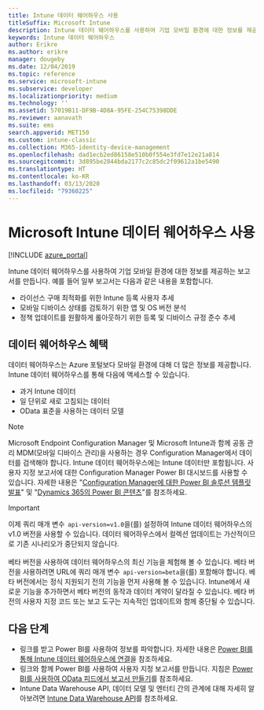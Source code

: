 ```yaml
---
title: Intune 데이터 웨어하우스 사용
titleSuffix: Microsoft Intune
description: Intune 데이터 웨어하우스를 사용하여 기업 모바일 환경에 대한 정보를 제공하는 보고서를 만듭니다.
keywords: Intune 데이터 웨어하우스
author: Erikre
ms.author: erikre
manager: dougeby
ms.date: 12/04/2019
ms.topic: reference
ms.service: microsoft-intune
ms.subservice: developer
ms.localizationpriority: medium
ms.technology: ''
ms.assetid: 57019B11-DF9B-4D8A-95FE-254C75398DDE
ms.reviewer: aanavath
ms.suite: ems
search.appverid: MET150
ms.custom: intune-classic
ms.collection: M365-identity-device-management
ms.openlocfilehash: dad1ecb2ed86158e510b0f554e3fd7e12e21a814
ms.sourcegitcommit: 3d895be2844bda2177c2c85dc2f09612a1be5490
ms.translationtype: HT
ms.contentlocale: ko-KR
ms.lasthandoff: 03/13/2020
ms.locfileid: "79360225"
---
```

# <a name="use-the-microsoft-intune-data-warehouse"></a>Microsoft Intune 데이터 웨어하우스 사용

[!INCLUDE [azure_portal](../includes/azure_portal.md)]

Intune 데이터 웨어하우스를 사용하여 기업 모바일 환경에 대한 정보를 제공하는 보고서를 만듭니다. 예를 들어 일부 보고서는 다음과 같은 내용을 포함합니다.
- 라이선스 구매 최적화를 위한 Intune 등록 사용자 추세
- 모바일 디바이스 상태를 검토하기 위한 앱 및 OS 버전 분석
- 정책 업데이트를 원활하게 롤아웃하기 위한 등록 및 디바이스 규정 준수 추세

## <a name="data-warehouse-benefits"></a>데이터 웨어하우스 혜택

데이터 웨어하우스는 Azure 포털보다 모바일 환경에 대해 더 많은 정보를 제공합니다. Intune 데이터 웨어하우스를 통해 다음에 액세스할 수 있습니다.

- 과거 Intune 데이터
- 일 단위로 새로 고침되는 데이터
- OData 표준을 사용하는 데이터 모델

> [!Note]
> Microsoft Endpoint Configuration Manager 및 Microsoft Intune과 함께 공동 관리 MDM(모바일 디바이스 관리)을 사용하는 경우 Configuration Manager에서 데이터를 검색해야 합니다. Intune 데이터 웨어하우스에는 Intune 데이터만 포함됩니다. 사용자 지정 보고서에 대한 Configuration Manager Power BI 대시보드를 사용할 수 있습니다. 자세한 내용은 "[Configuration Manager에 대한 Power BI 솔루션 템플릿 발표](https://powerbi.microsoft.com/blog/sccm-solution-template)" 및 "[Dynamics 365의 Power BI 콘텐츠](https://docs.microsoft.com/dynamics365/unified-operations/dev-itpro/analytics/power-bi-home-page)"를 참조하세요.

> [!Important]  
> 이제 쿼리 매개 변수  `api-version=v1.0`을(를) 설정하여 Intune 데이터 웨어하우스의 v1.0 버전을 사용할 수 있습니다. 데이터 웨어하우스에서 컬렉션 업데이트는 가산적이므로 기존 시나리오가 중단되지 않습니다.<br><br>
> 베타 버전을 사용하여 데이터 웨어하우스의 최신 기능을 체험해 볼 수 있습니다. 베타 버전을 사용하려면 URL에 쿼리 매개 변수  `api-version=beta`을(를) 포함해야 합니다. 베타 버전에서는 정식 지원되기 전의 기능을 먼저 사용해 볼 수 있습니다. Intune에서 새로운 기능을 추가하면서 베타 버전의 동작과 데이터 계약이 달라질 수 있습니다. 베타 버전의 사용자 지정 코드 또는 보고 도구는 지속적인 업데이트와 함께 중단될 수 있습니다.

## <a name="next-steps"></a>다음 단계

- 링크를 받고 Power BI를 사용하여 정보를 파악합니다. 자세한 내용은 [Power BI를 통해 Intune 데이터 웨어하우스에 연결](reports-proc-get-a-link-powerbi.md)을 참조하세요.
- 링크와 함께 Power BI를 사용하여 사용자 지정 보고서를 만듭니다. 지침은 [Power BI를 사용하여 OData 피드에서 보고서 만들기](reports-proc-create-with-odata.md)를 참조하세요.
- Intune Data Warehouse API, 데이터 모델 및 엔터티 간의 관계에 대해 자세히 알아보려면<!-- , and an example of creating a custom client to retrieve data,--> [Intune Data Warehouse API](reports-nav-intune-data-warehouse.md)를 참조하세요.
